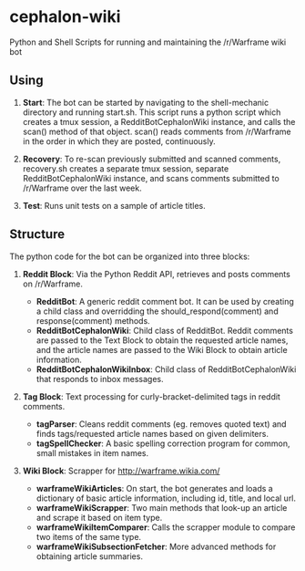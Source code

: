 # cephalon-wiki
Python and Shell Scripts for running and maintaining the /r/Warframe wiki bot

## Using
1. **Start**:  The bot can be started by navigating to the shell-mechanic directory and running start.sh.  This script runs a python script which creates a tmux session, a RedditBotCephalonWiki instance, and calls the scan() method of that object.  scan() reads comments from /r/Warframe in the order in which they are posted, continuously.

2. **Recovery**:  To re-scan previously submitted and scanned comments, recovery.sh creates a separate tmux session, separate RedditBotCephalonWiki instance, and scans comments submitted to /r/Warframe over the last week.  

3. **Test**:  Runs unit tests on a sample of article titles.

## Structure
The python code for the bot can be organized into three blocks:

1.  **Reddit Block**:  Via the Python Reddit API, retrieves and posts comments on /r/Warframe.
	* **RedditBot**:  A generic reddit comment bot.  It can be used by creating a child class and overridding the should_respond(comment) and response(comment) methods.
	* **RedditBotCephalonWiki**:  Child class of RedditBot.  Reddit comments are passed to the Text Block to obtain the requested article names, and the article names are passed to the Wiki Block to obtain article information.
	* **RedditBotCephalonWikiInbox**:  Child class of RedditBotCephalonWiki that responds to inbox messages.

2.  **Tag Block**:  Text processing for curly-bracket-delimited tags in reddit comments.
	* **tagParser**:  Cleans reddit comments (eg. removes quoted text) and finds tags/requested article names based on given delimiters.
	* **tagSpellChecker**:  A basic spelling correction program for common, small mistakes in item names.

3.  **Wiki Block**:  Scrapper for http://warframe.wikia.com/
	* **warframeWikiArticles**:  On start, the bot generates and loads a dictionary of basic article information, including id, title, and local url.  
	* **warframeWikiScrapper**:  Two main methods that look-up an article and scrape it based on item type.
	* **warframeWikiItemComparer**:  Calls the scrapper module to compare two items of the same type.
	* **warframeWikiSubsectionFetcher**:  More advanced methods for obtaining article summaries.  
